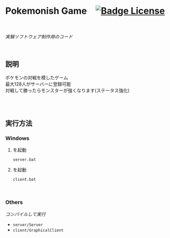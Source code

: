 
# Pokemonish Game   [![Badge License]][License]  


*実験ソフトウェア制作用のコード*

<br>

## 説明

ポケモンの対戦を模したゲーム <br>
最大128人がサーバーに登録可能 <br>
対戦して勝ったらモンスターが強くなります(ステータス強化)  

<br>
<br>

## 実行方法

### Windows

1. を起動

    ```shell
    server.bat
    ```
    
2. を起動

    ```shell
    client.bat
    ```

<br>

### Others

*コンパイルして実行*

- `server/Server`
- `client/GraphicalClient`

<br>


<!----------------------------------------------------------------------------->
[Badge License]: https://img.shields.io/badge/License-MIT-yellow.svg?style=for-the-badge
[Badge Status]: https://img.shields.io/badge/Status-制作途中-EE672F.svg?style=for-the-badge

[License]: #
